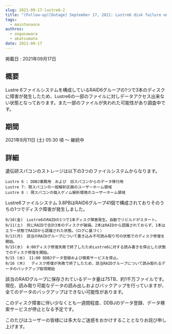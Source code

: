 ```yaml
---
slug: 2021-09-17-lustre6-2
title: "(Follow-up)[Outage] September 17, 2021: Lustre6 disk failure on September 15, 2021"
tags:
  - maintenance
authros:
  - oogasawara
  - akatsumata
date: 2021-09-17
---
```


掲載日 : 2021年09月17日

## 概要
Lustre 6ファイルシステムを構成しているRAID6グループの1つで3本のディスクに障害が発生したため、Lustre6の一部のファイルに対しデータアクセス出来ない状態となっております。また一部のファイルが失われた可能性があり調査中です。

## 期間

2021年9月11日 (土) 05:30 頃 ～ 継続中

## 詳細

遺伝研スパコンのストレージは以下の3つのファイルシステムからなります。

    Lustre 6 : DDBJ業務用　および　旧スパコンからのデータ移行用
    Lustre 7: 現スパコンの一般解析区画のユーザーホーム領域
    Lustre 8 : 現スパコンの個人ゲノム解析環境のユーザーホーム領域

Lustre6ファイルシステム 3.8PBはRAID6グループ41個で構成されておりそのうちの1つでディスク障害が発生しました。



    9/10(金)　Lustre6のRAIDの1つで1本ディスク障害発生。自動でリビルドがスタート。
    9/11(土)　同じRAIDで合計3本のディスクが破損。2本はRAIDから認識されておらず、1本はエラー状態でRAIDから認識された状態。（ログに基づく）
    9/13(月)　該当のRAIDグループについて書き込み不可読み取り可の状態でのディスク修復を開始。
    9/15(水)　6:00ディスク修復失敗で終了したためLustre6に対する読み書きを停止した状態でのディスク修復を開始。
    9/15 (水)　11:00 DDBJデータ登録および検索サービスを停止。
    9/16 (木)　 ディスク修復が失敗で終了したため、該当RAIDグループについて読み取れるデータのバックアップ取得開始



該当のRAIDグループに保存されているデータ量は75TB、約1千万ファイルです。現在、読み取り可能なデータの読み出しおよびバックアップを行っていますが、全てのデータのバックアップはできない可能性があります。

このディスク障害に伴い少なくとも一週間程度、DDBJのデータ登録、データ検索サービスが停止となる予定です。

このたびはユーザーの皆様には多大なご迷惑をおかけすることとなりお詫び申し上げます。

